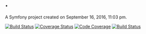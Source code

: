 .
=

A Symfony project created on September 16, 2016, 11:03 pm.

[![Build Status](https://travis-ci.org/starker-xp/lapero.net.svg?branch=master)](https://travis-ci.org/starker-xp/lapero.net)
[![Coverage Status](https://coveralls.io/repos/github/starker-xp/lapero.net/badge.svg?branch=master)](https://coveralls.io/github/starker-xp/lapero.net?branch=master) 
[![Code Coverage](https://scrutinizer-ci.com/g/starker-xp/lapero.net/badges/coverage.png?b=master)](https://scrutinizer-ci.com/g/starker-xp/lapero.net/?branch=master)
[![Build Status](https://scrutinizer-ci.com/g/starker-xp/lapero.net/badges/build.png?b=master)](https://scrutinizer-ci.com/g/starker-xp/lapero.net/build-status/master)
